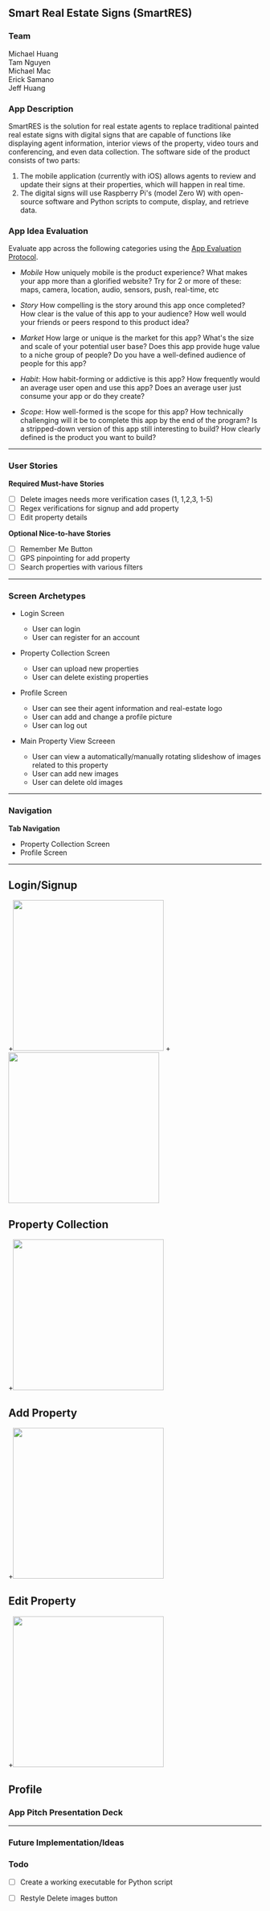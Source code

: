 ## Smart Real Estate Signs (SmartRES)

### Team
Michael Huang   
Tam Nguyen  
Michael Mac  
Erick Samano  
Jeff Huang  


### App Description
SmartRES is the solution for real estate agents to replace traditional painted real estate signs with digital signs that are capable of functions like displaying agent information, interior views of the property, video tours and conferencing, and even data collection. The software side of the product consists of two parts:
1) The mobile application (currently with iOS) allows agents to review and update their signs at their properties, which will happen in real time.
2) The digital signs will use Raspberry Pi's (model Zero W) with open-source software and Python scripts to compute, display, and retrieve data. 

### App Idea Evaluation
Evaluate app across the following categories using the [App Evaluation Protocol](https://courses.codeath.com/courses/ios_university/pages/group_project/01_app_brainstorming_guide).

- *Mobile*
   How uniquely mobile is the product experience?
      What makes your app more than a glorified website?
      Try for 2 or more of these: maps, camera, location, audio, sensors, push, real-time, etc
      
- *Story*
   How compelling is the story around this app once completed?
      How clear is the value of this app to your audience?
      How well would your friends or peers respond to this product idea?

- *Market*
   How large or unique is the market for this app?
      What's the size and scale of your potential user base?
      Does this app provide huge value to a niche group of people?
      Do you have a well-defined audience of people for this app?
      
- *Habit*: 
   How habit-forming or addictive is this app?
      How frequently would an average user open and use this app?
      Does an average user just consume your app or do they create?
      
- *Scope*:
   How well-formed is the scope for this app?
      How technically challenging will it be to complete this app by the end of the program?
      Is a stripped-down version of this app still interesting to build?
      How clearly defined is the product you want to build?
---

### User Stories

**Required Must-have Stories**
- [ ] Delete images needs more verification cases (1, 1,2,3, 1-5)
- [ ] Regex verifications for signup and add property
- [ ] Edit property details

**Optional Nice-to-have Stories**
- [ ] Remember Me Button
- [ ] GPS pinpointing for add property
- [ ] Search properties with various filters
---
### Screen Archetypes

 * Login Screen
     * User can login
     * User can register for an account
     
 * Property Collection Screen
     * User can upload new properties
     * User can delete existing properties
     
 * Profile Screen
     * User can see their agent information and real-estate logo 
     * User can add and change a profile picture
     * User can log out
     
 * Main Property View Screeen
     * User can view a automatically/manually rotating slideshow of images related to this property
     * User can add new images
     * User can delete old images 
---
### Navigation

**Tab Navigation**
 * Property Collection Screen
 * Profile Screen
 
---

## Login/Signup
+<img src="/gifs/Login.gif?raw=true" width="300px">
+<img src="/gifs/Signup.gif?raw=true" width="300px">

## Property Collection
+<img src="/gifs/Property_Collection.gif?raw=true" width="300px">

## Add Property
+<img src="/gifs/Add_Property.gif?raw=true" width="300px">

## Edit Property
+<img src="/gifs/Add_Images.gif?raw=true" width="300px">

## Profile



### App Pitch Presentation Deck


---
### Future Implementation/Ideas


### Todo
- [ ] Create a working executable for Python script 
- [ ] Restyle Delete images button

